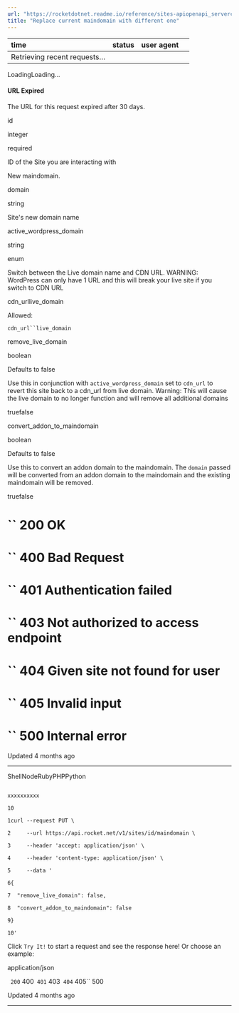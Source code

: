 ```yaml
---
url: "https://rocketdotnet.readme.io/reference/sites-apiopenapi_servercontrollersdomains_controllersites_id_maindomain_put"
title: "Replace current maindomain with different one"
---
```


| time | status | user agent |  |
| :-- | :-- | :-- | :-- |
| Retrieving recent requests… |

LoadingLoading…

#### URL Expired

The URL for this request expired after 30 days.

id

integer

required

ID of the Site you are interacting with

New maindomain.

domain

string

Site's new domain name

active\_wordpress\_domain

string

enum

Switch between the Live domain name and CDN URL. WARNING: WordPress can only have 1 URL and this will break your live site if you switch to CDN URL

cdn\_urllive\_domain

Allowed:

`cdn_url``live_domain`

remove\_live\_domain

boolean

Defaults to false

Use this in conjunction with `active_wordpress_domain` set to `cdn_url` to revert this site back to a cdn\_url from live domain. Warning: This will cause the live domain to no longer function and will remove all additional domains

truefalse

convert\_addon\_to\_maindomain

boolean

Defaults to false

Use this to convert an addon domain to the maindomain. The `domain` passed will be converted from an addon domain to the maindomain and the existing maindomain will be removed.

truefalse

# `` 200      OK

# `` 400      Bad Request

# `` 401      Authentication failed

# `` 403      Not authorized to access endpoint

# `` 404      Given site not found for user

# `` 405      Invalid input

# `` 500      Internal error

Updated 4 months ago

* * *

ShellNodeRubyPHPPython

```

xxxxxxxxxx

10

1curl --request PUT \

2     --url https://api.rocket.net/v1/sites/id/maindomain \

3     --header 'accept: application/json' \

4     --header 'content-type: application/json' \

5     --data '

6{

7  "remove_live_domain": false,

8  "convert_addon_to_maindomain": false

9}

10'

```

Click `Try It!` to start a request and see the response here! Or choose an example:

application/json

`` 200`` 400`` 401`` 403`` 404`` 405`` 500

Updated 4 months ago

* * *